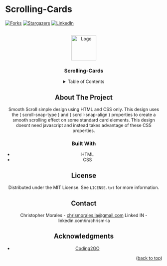 # Scrolling-Cards 
<a id="readme-top"></a>
[![Forks][forks-shield]][forks-url]
[![Stargazers][stars-shield]][stars-url]
[![LinkedIn][linkedin-shield]][linkedin-url]



<!-- PROJECT LOGO -->
<br />
<div align="center">
  <a href="https://chrism-la.github.io/Scrolling-Cards/">
    <img src="images/tobias-van-schneider-lHGeqh3XhRY-unsplash.jpg" alt="Logo" width="80" height="80">
  </a>

  <h3 align="center">Scrolling-Cards</h3>



<!-- TABLE OF CONTENTS -->
<details>
  <summary>Table of Contents</summary>
  <ol>
    <li>
      <a href="#about-the-project">About The Project</a>
      <ul>
        <li><a href="#built-with">Built With</a></li>
      </ul>
    <li><a href="#license">License</a></li>
    <li><a href="#contact">Contact</a></li>
    <li><a href="#acknowledgments">Acknowledgments</a></li>
  </ol>
</details>



<!-- ABOUT THE PROJECT -->
## About The Project

Smooth Scroll simple design using HTML and CSS only. This design uses the ( scroll-snap-type ) and ( scroll-snap-align ) properties to create a smooth scrolling effect on some standard card elements. This design doesnt need javascript and instead takes advantage of these CSS properties. 

### Built With

* HTML
* CSS

<!-- LICENSE -->
## License

Distributed under the MIT License. See `LICENSE.txt` for more information.

<!-- CONTACT -->
## Contact

Christopher Morales - chrismorales.la@gmail.com
Linked IN - linkedin.com/in/chrism-la

<!-- ACKNOWLEDGMENTS -->
## Acknowledgments

* [Coding2GO]([https://youtu.be/pBv7igaxfQE?si=sEUnuot12xura27j](https://youtu.be/PL3Odw-k8W4?si=X13jYWR-TfBmlHM0))

<p align="right">(<a href="#readme-top">back to top</a>)</p>


<!-- MARKDOWN LINKS & IMAGES -->
<!-- https://www.markdownguide.org/basic-syntax/#reference-style-links -->

[forks-shield]: https://img.shields.io/github/forks/chrism-la/Scrolling-Cards.svg?style=for-the-badge
[forks-url]: https://github.com/chrism-la/Scrolling-Cards/network/members
[stars-shield]: https://img.shields.io/github/stars/chrism-la/Scrolling-Cards.svg?style=for-the-badge
[stars-url]: https://github.com/chrism-la/Scrolling-Cards/stargazers
[linkedin-shield]: https://img.shields.io/badge/-LinkedIn-blue.svg?style=for-the-badge&logo=linkedin&colorB=555
[linkedin-url]: https://linkedin.com/in/chrism-la
